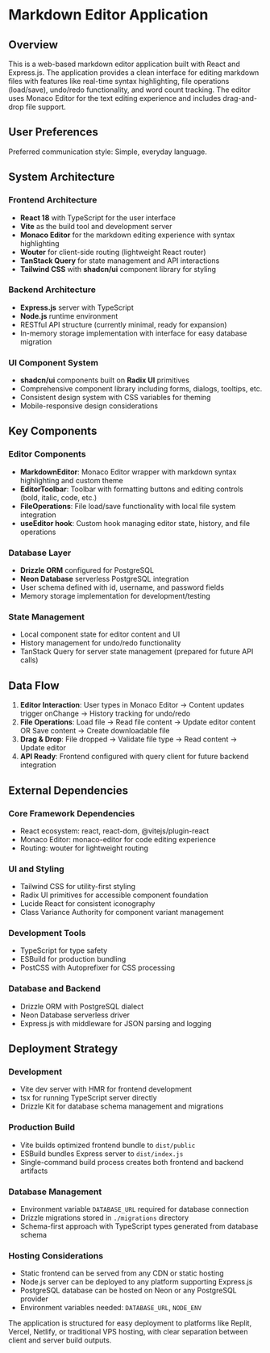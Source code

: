 # Markdown Editor Application

## Overview

This is a web-based markdown editor application built with React and Express.js. The application provides a clean interface for editing markdown files with features like real-time syntax highlighting, file operations (load/save), undo/redo functionality, and word count tracking. The editor uses Monaco Editor for the text editing experience and includes drag-and-drop file support.

## User Preferences

Preferred communication style: Simple, everyday language.

## System Architecture

### Frontend Architecture
- **React 18** with TypeScript for the user interface
- **Vite** as the build tool and development server
- **Monaco Editor** for the markdown editing experience with syntax highlighting
- **Wouter** for client-side routing (lightweight React router)
- **TanStack Query** for state management and API interactions
- **Tailwind CSS** with **shadcn/ui** component library for styling

### Backend Architecture
- **Express.js** server with TypeScript
- **Node.js** runtime environment
- RESTful API structure (currently minimal, ready for expansion)
- In-memory storage implementation with interface for easy database migration

### UI Component System
- **shadcn/ui** components built on **Radix UI** primitives
- Comprehensive component library including forms, dialogs, tooltips, etc.
- Consistent design system with CSS variables for theming
- Mobile-responsive design considerations

## Key Components

### Editor Components
- **MarkdownEditor**: Monaco Editor wrapper with markdown syntax highlighting and custom theme
- **EditorToolbar**: Toolbar with formatting buttons and editing controls (bold, italic, code, etc.)
- **FileOperations**: File load/save functionality with local file system integration
- **useEditor hook**: Custom hook managing editor state, history, and file operations

### Database Layer
- **Drizzle ORM** configured for PostgreSQL
- **Neon Database** serverless PostgreSQL integration
- User schema defined with id, username, and password fields
- Memory storage implementation for development/testing

### State Management
- Local component state for editor content and UI
- History management for undo/redo functionality
- TanStack Query for server state management (prepared for future API calls)

## Data Flow

1. **Editor Interaction**: User types in Monaco Editor → Content updates trigger onChange → History tracking for undo/redo
2. **File Operations**: Load file → Read file content → Update editor content OR Save content → Create downloadable file
3. **Drag & Drop**: File dropped → Validate file type → Read content → Update editor
4. **API Ready**: Frontend configured with query client for future backend integration

## External Dependencies

### Core Framework Dependencies
- React ecosystem: react, react-dom, @vitejs/plugin-react
- Monaco Editor: monaco-editor for code editing experience
- Routing: wouter for lightweight routing

### UI and Styling
- Tailwind CSS for utility-first styling
- Radix UI primitives for accessible component foundation
- Lucide React for consistent iconography
- Class Variance Authority for component variant management

### Development Tools
- TypeScript for type safety
- ESBuild for production bundling
- PostCSS with Autoprefixer for CSS processing

### Database and Backend
- Drizzle ORM with PostgreSQL dialect
- Neon Database serverless driver
- Express.js with middleware for JSON parsing and logging

## Deployment Strategy

### Development
- Vite dev server with HMR for frontend development
- tsx for running TypeScript server directly
- Drizzle Kit for database schema management and migrations

### Production Build
- Vite builds optimized frontend bundle to `dist/public`
- ESBuild bundles Express server to `dist/index.js`
- Single-command build process creates both frontend and backend artifacts

### Database Management
- Environment variable `DATABASE_URL` required for database connection
- Drizzle migrations stored in `./migrations` directory
- Schema-first approach with TypeScript types generated from database schema

### Hosting Considerations
- Static frontend can be served from any CDN or static hosting
- Node.js server can be deployed to any platform supporting Express.js
- PostgreSQL database can be hosted on Neon or any PostgreSQL provider
- Environment variables needed: `DATABASE_URL`, `NODE_ENV`

The application is structured for easy deployment to platforms like Replit, Vercel, Netlify, or traditional VPS hosting, with clear separation between client and server build outputs.